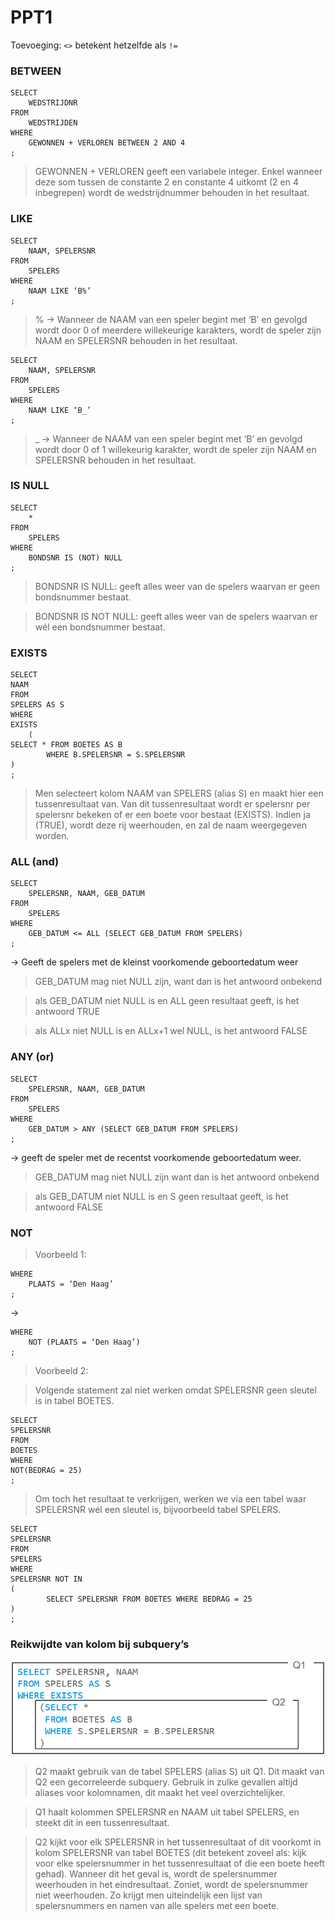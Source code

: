 # PPT1
Toevoeging: `<>` betekent hetzelfde als `!=`

### BETWEEN

```
SELECT
	WEDSTRIJDNR
FROM
	WEDSTRIJDEN
WHERE
	GEWONNEN + VERLOREN BETWEEN 2 AND 4
;
```
> GEWONNEN + VERLOREN geeft een variabele integer. Enkel wanneer deze som tussen de constante 2 en constante 4 uitkomt (2 en 4 inbegrepen) wordt de wedstrijdnummer behouden in het resultaat. 

### LIKE

```
SELECT
	NAAM, SPELERSNR
FROM
	SPELERS
WHERE
	NAAM LIKE ‘B%’
;
```
> % → Wanneer de NAAM van een speler begint met ‘B’ en gevolgd wordt door 0 of meerdere willekeurige karakters, wordt de speler zijn NAAM en SPELERSNR behouden in het resultaat.
```
SELECT
	NAAM, SPELERSNR
FROM
	SPELERS
WHERE
	NAAM LIKE ‘B_’
;
```
> _ → Wanneer de NAAM van een speler begint met ‘B’ en gevolgd wordt door 0 of 1 willekeurig karakter, wordt de speler zijn NAAM en SPELERSNR behouden in het resultaat.


### IS NULL

```
SELECT
	*
FROM
	SPELERS
WHERE
	BONDSNR IS (NOT) NULL
;
```
> BONDSNR IS NULL: geeft alles weer van de spelers waarvan er geen bondsnummer bestaat.

> BONDSNR IS NOT NULL: geeft alles weer van de spelers waarvan er wél een bondsnummer bestaat.

### EXISTS

```
SELECT
NAAM
FROM
SPELERS AS S
WHERE
EXISTS
	(
SELECT * FROM BOETES AS B
    	WHERE B.SPELERSNR = S.SPELERSNR
)
;
```
> Men selecteert kolom NAAM van SPELERS (alias S) en maakt hier een tussenresultaat van. Van dit tussenresultaat wordt er spelersnr per spelersnr bekeken of er een boete voor bestaat (EXISTS). Indien ja (TRUE), wordt deze rij weerhouden, en zal de naam weergegeven worden.

### ALL (and)

```
SELECT
	SPELERSNR, NAAM, GEB_DATUM
FROM
	SPELERS
WHERE
	GEB_DATUM <= ALL (SELECT GEB_DATUM FROM SPELERS)
;
```

→ Geeft de spelers met de kleinst voorkomende geboortedatum weer

> GEB_DATUM mag niet NULL zijn, want dan is het antwoord onbekend

> als GEB_DATUM niet NULL is en ALL geen resultaat geeft, is het antwoord TRUE

> als ALLx niet NULL is en ALLx+1 wel NULL, is het antwoord FALSE

### ANY (or)

```
SELECT
	SPELERSNR, NAAM, GEB_DATUM
FROM
	SPELERS
WHERE
	GEB_DATUM > ANY (SELECT GEB_DATUM FROM SPELERS)
;
```

→ geeft de speler met de recentst voorkomende geboortedatum weer.

> GEB_DATUM mag niet NULL zijn want dan is het antwoord onbekend

> als GEB_DATUM niet NULL is en S geen resultaat geeft, is het antwoord FALSE

### NOT

> Voorbeeld 1:
```
WHERE
	PLAATS = ‘Den Haag’
;
```

→ 

```
WHERE
	NOT (PLAATS = ‘Den Haag’)
;
```
> Voorbeeld 2:

> Volgende statement zal niet werken omdat SPELERSNR geen sleutel is in tabel BOETES.
```
SELECT
SPELERSNR
FROM
BOETES 
WHERE
NOT(BEDRAG = 25)
;
```

> Om toch het resultaat te verkrijgen, werken we via een tabel waar SPELERSNR wél een sleutel is, bijvoorbeeld tabel SPELERS.

```
SELECT
SPELERSNR
FROM
SPELERS
WHERE
SPELERSNR NOT IN
(
		SELECT SPELERSNR FROM BOETES WHERE BEDRAG = 25
)
;
```

### Reikwijdte van kolom bij subquery’s

![gecorreleerde_subquery](afb/gecorreleerde_subquery.png)

> Q2 maakt gebruik van de tabel SPELERS (alias S) uit Q1. Dit maakt van Q2 een gecorreleerde subquery. Gebruik in zulke gevallen altijd aliases voor kolomnamen, dit maakt het veel overzichtelijker.

> Q1 haalt kolommen SPELERSNR en NAAM uit tabel SPELERS, en steekt dit in een tussenresultaat.

> Q2 kijkt voor elk SPELERSNR in het tussenresultaat of dit voorkomt in kolom SPELERSNR van tabel BOETES (dit betekent zoveel als: kijk voor elke spelersnummer in het tussenresultaat of die een boete heeft gehad). Wanneer dit het geval is, wordt de spelersnummer weerhouden in het eindresultaat. Zoniet, wordt de spelersnummer niet weerhouden. Zo krijgt men uiteindelijk een lijst van spelersnummers en namen van alle spelers met een boete.


